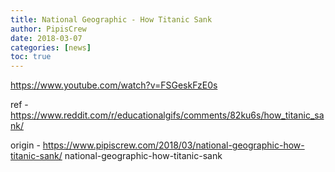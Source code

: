 ```yaml
---
title: National Geographic - How Titanic Sank
author: PipisCrew
date: 2018-03-07
categories: [news]
toc: true
---
```


https://www.youtube.com/watch?v=FSGeskFzE0s

ref - https://www.reddit.com/r/educationalgifs/comments/82ku6s/how_titanic_sank/

origin - https://www.pipiscrew.com/2018/03/national-geographic-how-titanic-sank/ national-geographic-how-titanic-sank